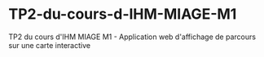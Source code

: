 # TP2-du-cours-d-IHM-MIAGE-M1
TP2 du cours d'IHM MIAGE M1 - Application web d'affichage de parcours sur une carte interactive
